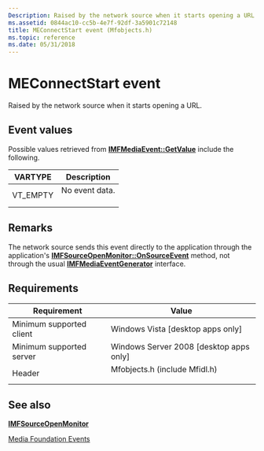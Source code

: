 ```yaml
---
Description: Raised by the network source when it starts opening a URL.
ms.assetid: 0844ac10-cc5b-4e7f-92df-3a5901c72148
title: MEConnectStart event (Mfobjects.h)
ms.topic: reference
ms.date: 05/31/2018
---
```


# MEConnectStart event

Raised by the network source when it starts opening a URL.

## Event values

Possible values retrieved from [**IMFMediaEvent::GetValue**](/windows/desktop/api/mfobjects/nf-mfobjects-imfmediaevent-getvalue) include the following.



| VARTYPE              | Description                           |
|----------------------|---------------------------------------|
| VT\_EMPTY<br/> | No event data.<br/> <br/> |



## Remarks

The network source sends this event directly to the application through the application's [**IMFSourceOpenMonitor::OnSourceEvent**](/windows/desktop/api/mfidl/nf-mfidl-imfsourceopenmonitor-onsourceevent) method, not through the usual [**IMFMediaEventGenerator**](/windows/desktop/api/mfobjects/nn-mfobjects-imfmediaeventgenerator) interface.

## Requirements



| Requirement | Value |
|-------------------------------------|----------------------------------------------------------------------------------------------------------|
| Minimum supported client<br/> | Windows Vista \[desktop apps only\]<br/>                                                           |
| Minimum supported server<br/> | Windows Server 2008 \[desktop apps only\]<br/>                                                     |
| Header<br/>                   | <dl> <dt>Mfobjects.h (include Mfidl.h)</dt> </dl> |



## See also

<dl> <dt>

[**IMFSourceOpenMonitor**](/windows/desktop/api/mfidl/nn-mfidl-imfsourceopenmonitor)
</dt> <dt>

[Media Foundation Events](media-foundation-events.md)
</dt> </dl>

 

 





